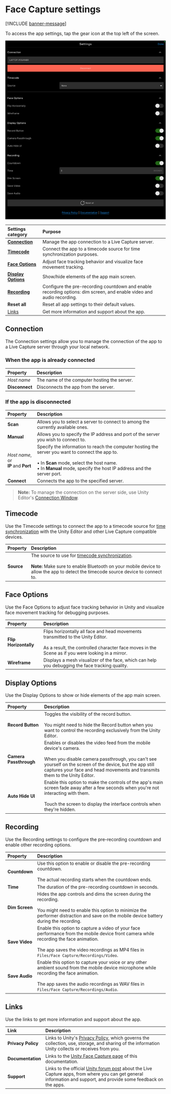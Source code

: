 # Face Capture settings

[!INCLUDE [banner-message](banner-message.md)]

To access the app settings, tap the gear icon at the top left of the screen.

![](images/face-capture-settings.png)

| Settings category | Purpose |
| :--- | :--- |
| **[Connection](#connection)** | Manage the app connection to a Live Capture server. |
| **[Timecode](#timecode)** | Connect the app to a timecode source for time synchronization purposes. |
| **[Face Options](#face-options)** | Adjust face tracking behavior and visualize face movement tracking. |
| **[Display Options](#display-options)** | Show/hide elements of the app main screen. |
| **[Recording](#recording)** | Configure the pre-recording countdown and enable recording options: dim screen, and enable video and audio recording. |
| **Reset all** | Reset all app settings to their default values. |
| [Links](#links) | Get more information and support about the app. |

## Connection

The Connection settings allow you to manage the connection of the app to a Live Capture server through your local network.

### When the app is already connected

| Property | Description |
| :--- | :--- |
| _Host name_ | The name of the computer hosting the server. |
| **Disconnect** | Disconnects the app from the server. |

### If the app is disconnected

| Property | Description |
| :--- | :--- |
| **Scan** | Allows you to select a server to connect to among the currently available ones. |
| **Manual** | Allows you to specify the IP address and port of the server you wish to connect to. |
| _Host name_, or<br />**IP** and **Port** | Specify the information to reach the computer hosting the server you want to connect the app to.<br /><br />• In **Scan** mode, select the host name.<br />• In **Manual** mode, specify the host IP address and the server port. |
| **Connect** | Connects the app to the specified server. |

>**Note:** To manage the connection on the server side, use Unity Editor's [Connection Window](ref-window-connections.md).

## Timecode

Use the Timecode settings to connect the app to a timecode source for [time synchronization](timecode-synchronization.md) with the Unity Editor and other Live Capture compatible devices.

| Property | Description |
| :--- | :--- |
| **Source** | The source to use for [timecode synchronization](timecode-synchronization.md).<br /><br />**Note:** Make sure to enable Bluetooth on your mobile device to allow the app to detect the timecode source device to connect to. |

## Face Options

Use the Face Options to adjust face tracking behavior in Unity and visualize face movement tracking for debugging purposes.

| Property | Description |
|:---|:---|
| **Flip Horizontally** | Flips horizontally all face and head movements transmitted to the Unity Editor.<br /><br />As a result, the controlled character face moves in the Scene as if you were looking in a mirror. |
| **Wireframe** | Displays a mesh visualizer of the face, which can help you debugging the face tracking quality. |

## Display Options

Use the Display Options to show or hide elements of the app main screen.

| Property | Description |
|:---|:---|
| **Record Button** | Toggles the visibility of the record button.<br /><br />You might need to hide the Record button when you want to control the recording exclusively from the Unity Editor. |
| **Camera Passthrough** | Enables or disables the video feed from the mobile device's camera.<br /><br />When you disable camera passthrough, you can't see yourself on the screen of the device, but the app still captures your face and head movements and transmits them to the Unity Editor. |
| **Auto Hide UI** | Enable this option to make the controls of the app's main screen fade away after a few seconds when you're not interacting with them.<br /><br />Touch the screen to display the interface controls when they're hidden. |

## Recording

Use the Recording settings to configure the pre-recording countdown and enable other recording options.

| Property | Description |
|:---|:---|
| **Countdown** | Use this option to enable or disable the pre-recording countdown.<br /><br />The actual recording starts when the countdown ends. |
| **Time** | The duration of the pre-recording countdown in seconds. |
| **Dim Screen** | Hides the app controls and dims the screen during the recording.<br /><br />You might need to enable this option to minimize the performer distraction and save on the mobile device battery during the recording. |
| **Save Video** | Enable this option to capture a video of your face performance from the mobile device front camera while recording the face animation.<br /><br />The app saves the video recordings as MP4 files in `Files/Face Capture/Recordings/Video`. |
| **Save Audio** | Enable this option to capture your voice or any other ambient sound from the mobile device microphone while recording the face animation.<br /><br />The app saves the audio recordings as WAV files in `Files/Face Capture/Recordings/Audio`. |

## Links

Use the links to get more information and support about the app.

| Link | Description |
| :--- | :--- |
| **Privacy Policy** | Links to Unity's [Privacy Policy](https://unity3d.com/legal/privacy-policy), which governs the collection, use, storage, and sharing of the information Unity collects or receives from you. |
| **Documentation** | Links to the [Unity Face Capture page](face-capture.md) of this documentation. |
| **Support** | Links to the official [Unity forum post](https://forum.unity.com/threads/1111255/) about the Live Capture apps, from where you can get general information and support, and provide some feedback on the apps. |
